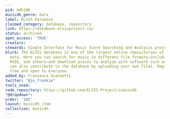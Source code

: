 ```yaml
---
pid: mdh186
musicdh_genre: data
label: ELVIS Database
claimed_category: database, repository
link: https://database.elvisproject.ca/
status: archived
open_access: 'TRUE'
creators: 
stewards: Single Interface for Music Score Searching and Analysis project (SIMSSA)
blurb: The ELVIS database is one of the largest online repositories of symbolic musical
  data. Here you can search for music in different file formats—including MEI, MusicXML,
  MIDI, and others—and download pieces to analyze with softward such as music21. You
  can also contribute to the database by uploading your own files. Registration is
  free and open to everyone.
added_by: Francesca Giannetti
twitter: "@jo_frankie"
tools_used: 
code_repository: https://github.com/ELVIS-Project/simssadb
"@dropdown": 
order: '185'
layout: musicdh_item
collection: musicdh
---
```


